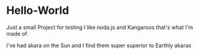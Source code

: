 # Hello-World
Just a small Project for testing
I like noda.js and Kangaroos that's what I'm made of

I've had akara on the Sun and I find them super superior to Earthly akaras
